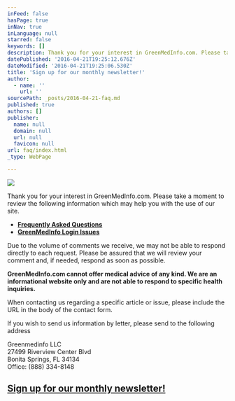 ```yaml
---
inFeed: false
hasPage: true
inNav: true
inLanguage: null
starred: false
keywords: []
description: Thank you for your interest in GreenMedInfo.com. Please take a moment to review the following information which may help you with the use of our site.
datePublished: '2016-04-21T19:25:12.676Z'
dateModified: '2016-04-21T19:25:06.530Z'
title: 'Sign up for our monthly newsletter!'
author:
  - name: ''
    url: ''
sourcePath: _posts/2016-04-21-faq.md
published: true
authors: []
publisher:
  name: null
  domain: null
  url: null
  favicon: null
url: faq/index.html
_type: WebPage

---
```

![](https://s3-us-west-2.amazonaws.com/the-grid-img/p/bf30a71059d083d5164948e301dfa684b12ebf99.jpg)

Thank you for your interest in GreenMedInfo.com. Please take a moment to review the following information which may help you with the use of our site.

* **[Frequently Asked Questions][0]**
* **[GreenMedInfo Login Issues][1]**

Due to the volume of comments we receive, we may not be able to respond directly to each request. Please be assured that we will review your comment and, if needed, respond as soon as possible.

**GreenMedInfo.com cannot offer medical advice of any kind. We are an informational website only and are not able to respond to specific health inquiries.**

When contacting us regarding a specific article or issue, please include the URL in the body of the contact form.

If you wish to send us information by letter, please send to the following address

Greenmedinfo LLC  
27499 Riverview Center Blvd  
Bonita Springs, FL 34134  
Office: (888) 334-8148

## [Sign up for our monthly newsletter!][2]

[0]: http://www.greenmedinfo.com/faq
[1]: http://www.greenmedinfo.com/greenmedinfo-login-issues
[2]: http://thegrid.us6.list-manage.com/subscribe?u=e3e55c4321c915d4d6fb9f8f0&id=a1b15cc499